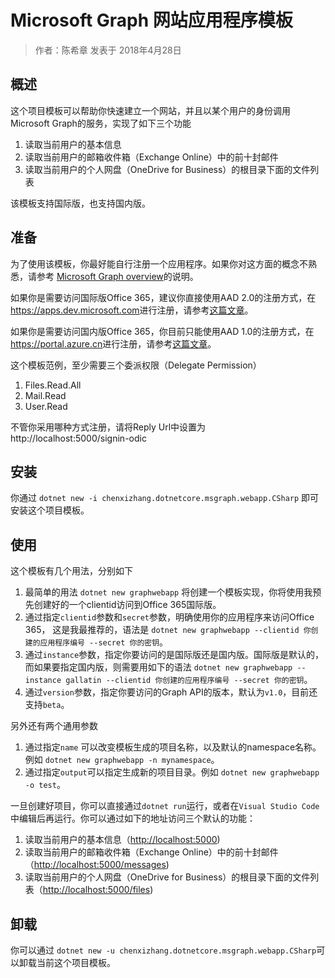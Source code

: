 # Microsoft Graph 网站应用程序模板

> 作者：陈希章 发表于 2018年4月28日

## 概述

这个项目模板可以帮助你快速建立一个网站，并且以某个用户的身份调用Microsoft Graph的服务，实现了如下三个功能

1. 读取当前用户的基本信息
1. 读取当前用户的邮箱收件箱（Exchange Online）中的前十封邮件
1. 读取当前用户的个人网盘（OneDrive for Business）的根目录下面的文件列表

该模板支持国际版，也支持国内版。

## 准备

为了使用该模板，你最好能自行注册一个应用程序。如果你对这方面的概念不熟悉，请参考 [Microsoft Graph overview](https://github.com/chenxizhang/office365dev/blob/master/docs/microsoftgraphoverview.md)的说明。

如果你是需要访问国际版Office 365，建议你直接使用AAD 2.0的注册方式，在<https://apps.dev.microsoft.com>进行注册，请参考[这篇文章](https://github.com/chenxizhang/office365dev/blob/master/docs/applicationregisteration2.0.md)。

如果你是需要访问国内版Office 365，你目前只能使用AAD 1.0的注册方式，在<https://portal.azure.cn>进行注册，请参考[这篇文章](https://github.com/chenxizhang/office365dev/blob/master/docs/applicationregisteration.md)。

这个模板范例，至少需要三个委派权限（Delegate Permission）

1. Files.Read.All
1. Mail.Read
1. User.Read

不管你采用哪种方式注册，请将Reply Url中设置为 http://localhost:5000/signin-odic

## 安装

你通过 `dotnet new -i chenxizhang.dotnetcore.msgraph.webapp.CSharp` 即可安装这个项目模板。

## 使用

这个模板有几个用法，分别如下

1. 最简单的用法 `dotnet new graphwebapp` 将创建一个模板实现，你将使用我预先创建好的一个clientid访问到Office 365国际版。
1. 通过指定`clientid`参数和`secret`参数，明确使用你的应用程序来访问Office 365， 这是我最推荐的，语法是 `dotnet new graphwebapp --clientid 你创建的应用程序编号 --secret 你的密钥`。
1. 通过`instance`参数，指定你要访问的是国际版还是国内版。国际版是默认的，而如果要指定国内版，则需要用如下的语法 `dotnet new graphwebapp --instance gallatin --clientid 你创建的应用程序编号 --secret 你的密钥`。
1. 通过`version`参数，指定你要访问的Graph API的版本，默认为`v1.0`，目前还支持`beta`。

另外还有两个通用参数

1. 通过指定`name` 可以改变模板生成的项目名称，以及默认的namespace名称。例如 `dotnet new graphwebapp -n mynamespace`。
1. 通过指定`output`可以指定生成新的项目目录。例如 `dotnet new graphwebapp -o test`。

一旦创建好项目，你可以直接通过`dotnet run`运行，或者在`Visual Studio Code`中编辑后再运行。你可以通过如下的地址访问三个默认的功能：

1. 读取当前用户的基本信息（<http://localhost:5000>)
1. 读取当前用户的邮箱收件箱（Exchange Online）中的前十封邮件（<http://localhost:5000/messages>)
1. 读取当前用户的个人网盘（OneDrive for Business）的根目录下面的文件列表（<http://localhost:5000/files>)

## 卸载

你可以通过 `dotnet new -u chenxizhang.dotnetcore.msgraph.webapp.CSharp`可以卸载当前这个项目模板。
